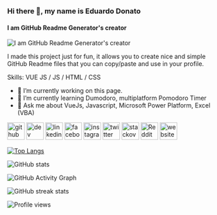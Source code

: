 ### Hi there 👋, my name is Eduardo Donato
#### I am GitHub Readme Generator's creator
![I am GitHub Readme Generator's creator](https://arturssmirnovs.github.io/github-profile-readme-generator/images/banner.png)

I made this project just for fun, it allows you to create nice and simple GitHub Readme files that you can copy/paste and use in your profile.

Skills: VUE JS /  JS / HTML / CSS

- 🔭 I’m currently working on this page. 
- 🌱 I’m currently learning Dumodoro, multiplatform Pomodoro Timer 
- 💬 Ask me about VueJs, Javascript, Microsoft Power Platform, Excel (VBA) 

[<img src='https://cdn.jsdelivr.net/npm/simple-icons@3.0.1/icons/github.svg' alt='github' height='40'>](https://github.com/ebdonato)  [<img src='https://cdn.jsdelivr.net/npm/simple-icons@3.0.1/icons/dev-dot-to.svg' alt='dev' height='40'>](https://dev.to/ebdonato)  [<img src='https://cdn.jsdelivr.net/npm/simple-icons@3.0.1/icons/linkedin.svg' alt='linkedin' height='40'>](https://www.linkedin.com/in/ebdonato/)  [<img src='https://cdn.jsdelivr.net/npm/simple-icons@3.0.1/icons/facebook.svg' alt='facebook' height='40'>](https://www.facebook.com/ebdonato)  [<img src='https://cdn.jsdelivr.net/npm/simple-icons@3.0.1/icons/instagram.svg' alt='instagram' height='40'>](https://www.instagram.com/ebdonato/)  [<img src='https://cdn.jsdelivr.net/npm/simple-icons@3.0.1/icons/twitter.svg' alt='twitter' height='40'>](https://twitter.com/ebdonato)  [<img src='https://cdn.jsdelivr.net/npm/simple-icons@3.0.1/icons/stackoverflow.svg' alt='stackoverflow' height='40'>](https://stackoverflow.com/users/ebdonato)  [<img src='https://cdn.jsdelivr.net/npm/simple-icons@3.0.1/icons/reddit.svg' alt='Reddit' height='40'>](https://www.reddit.com/user/ebdonato)  [<img src='https://cdn.jsdelivr.net/npm/simple-icons@3.0.1/icons/icloud.svg' alt='website' height='40'>](https://gravatar.com/ebdonato)  

[![Top Langs](https://github-readme-stats.vercel.app/api/top-langs/?username=ebdonato)](https://github.com/anuraghazra/github-readme-stats)

![GitHub stats](https://github-readme-stats.vercel.app/api?username=ebdonato&show_icons=true&count_private=true)  

![GitHub Activity Graph](https://activity-graph.herokuapp.com/graph?username=ebdonato)  

![GitHub streak stats](https://github-readme-streak-stats.herokuapp.com/?user=ebdonato)  

![Profile views](https://gpvc.arturio.dev/ebdonato)  
